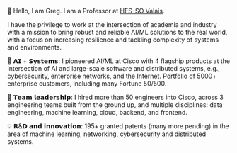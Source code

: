 👋 Hello, I am Greg. I am a Professor at [HES-SO Valais](https://www.hevs.ch). 

I have the privilege to work at the intersection of academia and industry with a mission to bring robust and reliable AI/ML solutions to the real world, with a focus on increasing resilience and tackling complexity of systems and environments. 

🤖 𝗔𝗜 + 𝗦𝘆𝘀𝘁𝗲𝗺𝘀: I pioneered AI/ML at Cisco with 4 flagship products at the intersection of AI and large-scale software and distributed systems, e.g., cybersecurity, enterprise networks, and the Internet. Portfolio of 5000+ enterprise customers, including many Fortune 50/500. 

🚀 𝗧𝗲𝗮𝗺 𝗹𝗲𝗮𝗱𝗲𝗿𝘀𝗵𝗶𝗽: I hired more than 50 engineers into Cisco, across 3 engineering teams built from the ground up, and multiple disciplines: data engineering, machine learning, cloud, backend, and frontend.

💡 𝗥&𝗗 𝗮𝗻𝗱 𝗶𝗻𝗻𝗼𝘃𝗮𝘁𝗶𝗼𝗻: 195+ granted patents (many more pending) in the area of machine learning, networking, cybersecurity and distributed systems. 